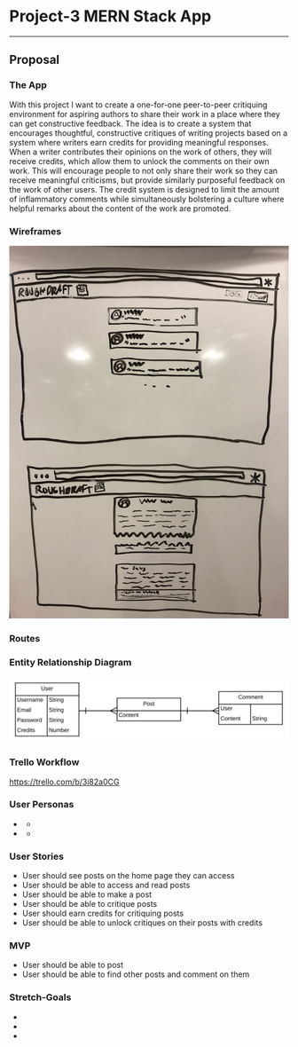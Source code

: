 # Project-3 MERN Stack App
***
## Proposal
### The App
With this project I want to create a one-for-one peer-to-peer critiquing environment for aspiring authors to share their work in a place where they can get constructive feedback. The idea is to create a system that encourages thoughtful, constructive critiques of writing projects based on a system where writers earn credits for providing meaningful responses. When a writer contributes their opinions on the work of others, they will receive credits, which allow them to unlock the comments on their own work. This will encourage people to not only share their work so they can receive meaningful criticisms, but provide similarly purposeful feedback on the work of other users. The credit system is designed to limit the amount of inflammatory comments while simultaneously bolstering a culture where helpful remarks about the content of the work are promoted.

### Wireframes
![Wireframe](/images/IMG_0663.png)

### Routes


### Entity Relationship Diagram
![ERD](/images/Project3_ERD.png)

### Trello Workflow
https://trello.com/b/3i82a0CG

### User Personas
+ 
	+ 
+ 
	+ 

### User Stories
+ User should see posts on the home page they can access
+ User should be able to access and read posts
+ User should be able to make a post
+ User should be able to critique posts
+ User should earn credits for critiquing posts
+ User should be able to unlock critiques on their posts with credits

### MVP 
+ User should be able to post
+ User should be able to find other posts and comment on them

### Stretch-Goals
+ 
+ 
+ 